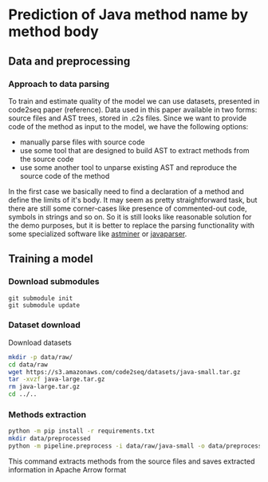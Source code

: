 # Prediction of Java method name by method body

## Data and preprocessing

### Approach to data parsing

To train and estimate quality of the model we can use datasets, presented in code2seq paper (reference).
Data used in this paper available in two forms: source files and AST trees, stored in .c2s files. Since we want to
provide code of the method as input to the model, we have the following options:
- manually parse files with source code 
- use some tool that are designed to build AST to extract methods from the source code
- use some another tool to unparse existing AST and reproduce the source code of the method

In the first case we basically need to find a declaration of a method and define the limits of it's body.
It may seem as pretty straightforward task, but there are still some corner-cases like presence of commented-out code, 
symbols in strings and so on.
So it is still looks like reasonable solution for the demo purposes, but it is better to replace the parsing 
functionality with some specialized software like [astminer](https://github.com/JetBrains-Research/astminer) or 
[javaparser](https://github.com/javaparser/javaparser).

## Training a model

### Download submodules
```
git submodule init
git submodule update
```

### Dataset download

Download datasets
```bash
mkdir -p data/raw/
cd data/raw
wget https://s3.amazonaws.com/code2seq/datasets/java-small.tar.gz
tar -xvzf java-large.tar.gz
rm java-large.tar.gz
cd ../..
```


### Methods extraction

```bash
python -m pip install -r requirements.txt
mkdir data/preprocessed
python -m pipeline.preprocess -i data/raw/java-small -o data/preprocessed/java-small --splits test validation training```
```
This command extracts methods from the source files and saves extracted information in Apache Arrow format

###



